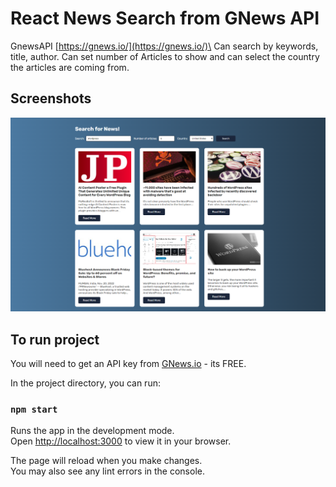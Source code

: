 # React News Search from GNews API

GnewsAPI [https://gnews.io/](https://gnews.io/)\
Can search by keywords, title, author. Can set number of Articles to show and can select the country the articles are coming from.

## Screenshots

![App Preview](https://github.com/MadBones3/React-GNewsAPI-search/blob/main/img/News_app.png)

## To run project

You will need to get an API key from [GNews.io](https://gnews.io/) - its FREE.

In the project directory, you can run:

### `npm start`

Runs the app in the development mode.\
Open [http://localhost:3000](http://localhost:3000) to view it in your browser.

The page will reload when you make changes.\
You may also see any lint errors in the console.
